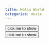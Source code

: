 ```yaml
---
title: Hello World
categories: music
---
```


<script src="/js/insertBtn.js"></script>
<div class="playerBlock">
<div id="player1" class="player"></div>
</div>
<button onclick="inverseDisplay(&quot;btnGroup1&quot;)" class="inverseBtn">clck me to show</button>
<div id="btnGroup1" class="animate__animated animate__fadeIn"></div>

<script>insertBtn({groupId:"btnGroup1",barId:"btnBar1_1",text:"5 to 10",playerInd:0,start:5,end:10});</script>
<script>insertBtn({groupId:"btnGroup1",barId:"btnBar1_2",text:"15 to 20",playerInd:0,start:15,end:20});</script>

<div class="playerBlock">
<div id="player2" class="player"></div>
</div>
<button class="inverseBtn" onclick="inverseDisplay(&quot;btnGroup2&quot;)">clck me to show</button>
<div id="btnGroup2" class="animate__animated animate__fadeIn"><br/></div>

<script>insertBtn({groupId:"btnGroup2",barId:"btnBar2_1",text:"aaaaaaaaaaaaaaaaaaaaaaaaaaa\naaaaaaaaaaaaaaaaaaaaaaaaaaaaaaaaaaaaaaaaaaaaaaaaaaaaaaaaaaaaaaaaaaaaaaaaaaaaaaaaaaaaaaaaaaaaaaaaaaaaaaaaaaaaaaaaaaaaaaaaaaaaaaaaaaaaaaaaaaaaaaaaaaaaaaaaaaaaaaaaaaaaaaaaaaaaaaaaaaaaaaaaaaaaaaaaaaaaaaaaaaaaaaaaaaaaaaaaaaaaaaaaaaaaaaaaaaaaaaaaaaaaaaaaaaaaaaaaaaaaaaaaaaaaaaaaaaaaaaaaaaaaaaaaaaaaaaaaaaaaaaaaaaaaaaaaaaaaaaaaaaaaaaa",playerInd:1,start:5,end:10});</script>
<script>insertBtn({groupId:"btnGroup2",barId:"btnBar2_2",text:"15 to 20",playerInd:1,start:15,end:20});</script>

<script>var plist=["Y4nEEZwckuU","vcGbefQBvJ4"];</script>
<script src="/js/player.js"></script>
